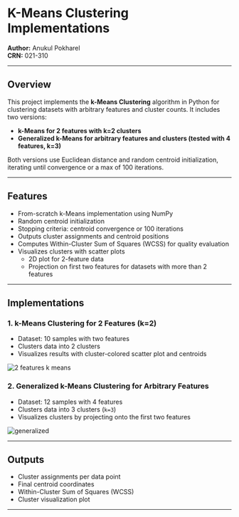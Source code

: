 # K-Means Clustering Implementations  
**Author:** Anukul Pokharel  
**CRN:** 021-310  

---

## Overview

This project implements the **k-Means Clustering** algorithm in Python for clustering datasets with arbitrary features and cluster counts. It includes two versions:

- **k-Means for 2 features with k=2 clusters**  
- **Generalized k-Means for arbitrary features and clusters (tested with 4 features, k=3)**

Both versions use Euclidean distance and random centroid initialization, iterating until convergence or a max of 100 iterations.

---

## Features

- From-scratch k-Means implementation using NumPy  
- Random centroid initialization  
- Stopping criteria: centroid convergence or 100 iterations  
- Outputs cluster assignments and centroid positions  
- Computes Within-Cluster Sum of Squares (WCSS) for quality evaluation  
- Visualizes clusters with scatter plots  
  - 2D plot for 2-feature data  
  - Projection on first two features for datasets with more than 2 features  

---

## Implementations

### 1. k-Means Clustering for 2 Features (k=2)

- Dataset: 10 samples with two features  
- Clusters data into 2 clusters  
- Visualizes results with cluster-colored scatter plot and centroids

![2 features k means]()

### 2. Generalized k-Means Clustering for Arbitrary Features

- Dataset: 12 samples with 4 features  
- Clusters data into 3 clusters (`k=3`)  
- Visualizes clusters by projecting onto the first two features

![generalized]()

---

## Outputs

- Cluster assignments per data point  
- Final centroid coordinates  
- Within-Cluster Sum of Squares (WCSS)  
- Cluster visualization plot  

---
